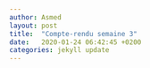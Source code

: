 ```yaml
---
author: Asmed
layout: post
title:  "Compte-rendu semaine 3"
date:   2020-01-24 06:42:45 +0200
categories: jekyll update
---
```



